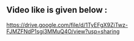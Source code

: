 ## Video like is given below :
https://drive.google.com/file/d/1TyEFgX9ZiTwz-FJMZFNdP1sgi3MMuQ4O/view?usp=sharing
